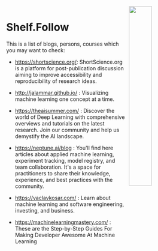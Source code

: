 <img src="https://github.com/IKJ1992/Shelf/blob/master/images/logo.PNG" width="35%" height="35%" align="right" />

# Shelf.Follow
This is a list of blogs, persons, courses which you may want to check:

- https://shortscience.org/: ShortScience.org is a platform for post-publication discussion aiming to improve accessibility and reproducibility of research ideas.

- http://jalammar.github.io/ : Visualizing machine learning one concept at a time.

- https://theaisummer.com/ : Discover the world of Deep Learning with comprehensive overviews and tutorials on the latest research. Join our community and help us demystify the AI landscape.

- https://neptune.ai/blog : You'll find here articles about applied machine learning, experiment tracking, model registry, and team collaboration. It's a space for practitioners to share their knowledge, experience, and best practices with the community.

- https://vaclavkosar.com/ : Learn about machine learning and software engineering, investing, and business.

- https://machinelearningmastery.com/ : These are the Step-by-Step Guides For Making Developer Awesome At Machine Learning


